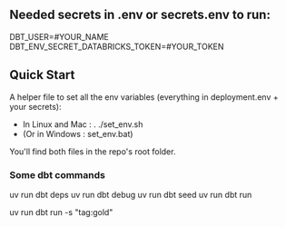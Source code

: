 ## Needed secrets in .env or secrets.env to run:

DBT_USER=#YOUR_NAME
DBT_ENV_SECRET_DATABRICKS_TOKEN=#YOUR_TOKEN

## Quick Start

A helper file to set all the env variables (everything in deployment.env + your secrets):
- In Linux and Mac : . ./set_env.sh
- (Or in Windows : set_env.bat)

You'll find both files in the repo's root folder.

### Some dbt commands

uv run dbt deps
uv run dbt debug
uv run dbt seed
uv run dbt run


uv run dbt run -s "tag:gold"